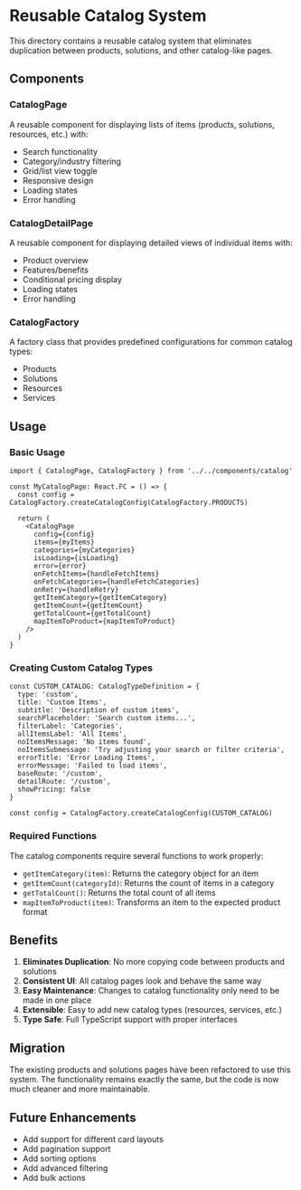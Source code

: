 # Reusable Catalog System

This directory contains a reusable catalog system that eliminates duplication between products, solutions, and other catalog-like pages.

## Components

### CatalogPage
A reusable component for displaying lists of items (products, solutions, resources, etc.) with:
- Search functionality
- Category/industry filtering
- Grid/list view toggle
- Responsive design
- Loading states
- Error handling

### CatalogDetailPage
A reusable component for displaying detailed views of individual items with:
- Product overview
- Features/benefits
- Conditional pricing display
- Loading states
- Error handling

### CatalogFactory
A factory class that provides predefined configurations for common catalog types:
- Products
- Solutions
- Resources
- Services

## Usage

### Basic Usage

```tsx
import { CatalogPage, CatalogFactory } from '../../components/catalog'

const MyCatalogPage: React.FC = () => {
  const config = CatalogFactory.createCatalogConfig(CatalogFactory.PRODUCTS)
  
  return (
    <CatalogPage
      config={config}
      items={myItems}
      categories={myCategories}
      isLoading={isLoading}
      error={error}
      onFetchItems={handleFetchItems}
      onFetchCategories={handleFetchCategories}
      onRetry={handleRetry}
      getItemCategory={getItemCategory}
      getItemCount={getItemCount}
      getTotalCount={getTotalCount}
      mapItemToProduct={mapItemToProduct}
    />
  )
}
```

### Creating Custom Catalog Types

```tsx
const CUSTOM_CATALOG: CatalogTypeDefinition = {
  type: 'custom',
  title: 'Custom Items',
  subtitle: 'Description of custom items',
  searchPlaceholder: 'Search custom items...',
  filterLabel: 'Categories',
  allItemsLabel: 'All Items',
  noItemsMessage: 'No items found',
  noItemsSubmessage: 'Try adjusting your search or filter criteria',
  errorTitle: 'Error Loading Items',
  errorMessage: 'Failed to load items',
  baseRoute: '/custom',
  detailRoute: '/custom',
  showPricing: false
}

const config = CatalogFactory.createCatalogConfig(CUSTOM_CATALOG)
```

### Required Functions

The catalog components require several functions to work properly:

- `getItemCategory(item)`: Returns the category object for an item
- `getItemCount(categoryId)`: Returns the count of items in a category
- `getTotalCount()`: Returns the total count of all items
- `mapItemToProduct(item)`: Transforms an item to the expected product format

## Benefits

1. **Eliminates Duplication**: No more copying code between products and solutions
2. **Consistent UI**: All catalog pages look and behave the same way
3. **Easy Maintenance**: Changes to catalog functionality only need to be made in one place
4. **Extensible**: Easy to add new catalog types (resources, services, etc.)
5. **Type Safe**: Full TypeScript support with proper interfaces

## Migration

The existing products and solutions pages have been refactored to use this system. The functionality remains exactly the same, but the code is now much cleaner and more maintainable.

## Future Enhancements

- Add support for different card layouts
- Add pagination support
- Add sorting options
- Add advanced filtering
- Add bulk actions
